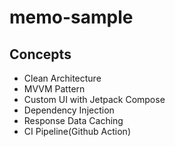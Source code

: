 # memo-sample

## Concepts
- Clean Architecture
- MVVM Pattern
- Custom UI with Jetpack Compose
- Dependency Injection
- Response Data Caching
- CI Pipeline(Github Action)
